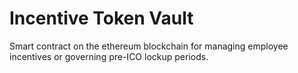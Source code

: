 # Incentive Token Vault

Smart contract on the ethereum blockchain for managing employee incentives or governing pre-ICO lockup periods.  
